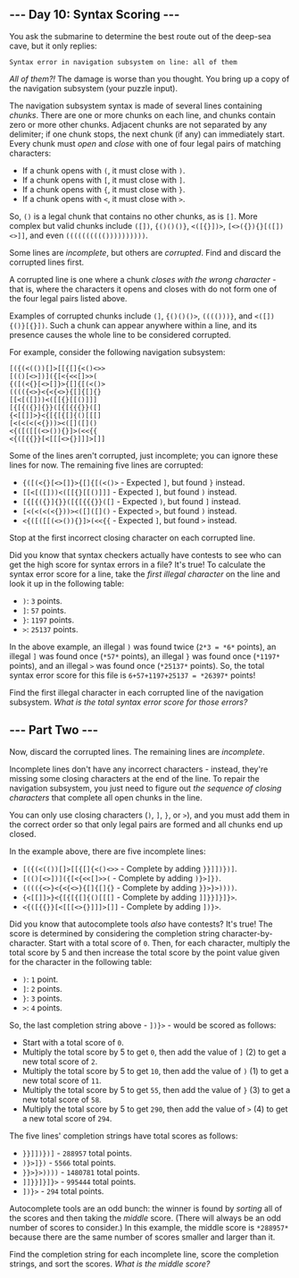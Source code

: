 ## --- Day 10: Syntax Scoring ---

You ask the submarine to determine the best route out of the deep-sea cave, but it only replies:


```
Syntax error in navigation subsystem on line: all of them
```

*All of them?!* The damage is worse than you thought. You bring up a copy of the navigation subsystem (your puzzle input).

The navigation subsystem syntax is made of several lines containing *chunks*. There are one or more chunks on each line, and chunks contain zero or more other chunks. Adjacent chunks are not separated by any delimiter; if one chunk stops, the next chunk (if any) can immediately start. Every chunk must *open* and *close* with one of four legal pairs of matching characters:

- If a chunk opens with `(`, it must close with `)`.
- If a chunk opens with `[`, it must close with `]`.
- If a chunk opens with `{`, it must close with `}`.
- If a chunk opens with `<`, it must close with `>`.

So, `()` is a legal chunk that contains no other chunks, as is `[]`. More complex but valid chunks include `([])`, `{()()()}`, `<([{}])>`, `[<>({}){}[([])<>]]`, and even `(((((((((())))))))))`.

Some lines are *incomplete*, but others are *corrupted*. Find and discard the corrupted lines first.

A corrupted line is one where a chunk *closes with the wrong character* - that is, where the characters it opens and closes with do not form one of the four legal pairs listed above.

Examples of corrupted chunks include `(]`, `{()()()>`, `(((()))}`, and `<([]){()}[{}])`. Such a chunk can appear anywhere within a line, and its presence causes the whole line to be considered corrupted.

For example, consider the following navigation subsystem:


```
[({(<(())[]>[[{[]{<()<>>
[(()[<>])]({[<{<<[]>>(
{([(<{}[<>[]}>{[]{[(<()>
(((({<>}<{<{<>}{[]{[]{}
[[<[([]))<([[{}[[()]]]
[{[{({}]{}}([{[{{{}}([]
{<[[]]>}<{[{[{[]{()[[[]
[<(<(<(<{}))><([]([]()
<{([([[(<>()){}]>(<<{{
<{([{{}}[<[[[<>{}]]]>[]]

```

Some of the lines aren't corrupted, just incomplete; you can ignore these lines for now. The remaining five lines are corrupted:

- `{([(<{}[<>[]}>{[]{[(<()>` - Expected `]`, but found `}` instead.
- `[[<[([]))<([[{}[[()]]]` - Expected `]`, but found `)` instead.
- `[{[{({}]{}}([{[{{{}}([]` - Expected `)`, but found `]` instead.
- `[<(<(<(<{}))><([]([]()` - Expected `>`, but found `)` instead.
- `<{([([[(<>()){}]>(<<{{` - Expected `]`, but found `>` instead.

Stop at the first incorrect closing character on each corrupted line.

Did you know that syntax checkers actually have contests to see who can get the high score for syntax errors in a file? It's true! To calculate the syntax error score for a line, take the *first illegal character* on the line and look it up in the following table:

- `)`: `3` points.
- `]`: `57` points.
- `}`: `1197` points.
- `>`: `25137` points.

In the above example, an illegal `)` was found twice (`2*3 = *6*` points), an illegal `]` was found once (`*57*` points), an illegal `}` was found once (`*1197*` points), and an illegal `>` was found once (`*25137*` points). So, the total syntax error score for this file is `6+57+1197+25137 = *26397*` points!

Find the first illegal character in each corrupted line of the navigation subsystem. *What is the total syntax error score for those errors?*

## --- Part Two ---

Now, discard the corrupted lines. The remaining lines are *incomplete*.

Incomplete lines don't have any incorrect characters - instead, they're missing some closing characters at the end of the line. To repair the navigation subsystem, you just need to figure out *the sequence of closing characters* that complete all open chunks in the line.

You can only use closing characters (`)`, `]`, `}`, or `>`), and you must add them in the correct order so that only legal pairs are formed and all chunks end up closed.

In the example above, there are five incomplete lines:

- `[({(<(())[]>[[{[]{<()<>>` - Complete by adding `}}]])})]`.
- `[(()[<>])]({[<{<<[]>>(` - Complete by adding `)}>]})`.
- `(((({<>}<{<{<>}{[]{[]{}` - Complete by adding `}}>}>))))`.
- `{<[[]]>}<{[{[{[]{()[[[]` - Complete by adding `]]}}]}]}>`.
- `<{([{{}}[<[[[<>{}]]]>[]]` - Complete by adding `])}>`.

Did you know that autocomplete tools *also* have contests? It's true! The score is determined by considering the completion string character-by-character. Start with a total score of `0`. Then, for each character, multiply the total score by 5 and then increase the total score by the point value given for the character in the following table:

- `)`: `1` point.
- `]`: `2` points.
- `}`: `3` points.
- `>`: `4` points.

So, the last completion string above - `])}>` - would be scored as follows:

- Start with a total score of `0`.
- Multiply the total score by 5 to get `0`, then add the value of `]` (2) to get a new total score of `2`.
- Multiply the total score by 5 to get `10`, then add the value of `)` (1) to get a new total score of `11`.
- Multiply the total score by 5 to get `55`, then add the value of `}` (3) to get a new total score of `58`.
- Multiply the total score by 5 to get `290`, then add the value of `>` (4) to get a new total score of `294`.

The five lines' completion strings have total scores as follows:

- `}}]])})]` - `288957` total points.
- `)}>]})` - `5566` total points.
- `}}>}>))))` - `1480781` total points.
- `]]}}]}]}>` - `995444` total points.
- `])}>` - `294` total points.

Autocomplete tools are an odd bunch: the winner is found by *sorting* all of the scores and then taking the *middle* score. (There will always be an odd number of scores to consider.) In this example, the middle score is `*288957*` because there are the same number of scores smaller and larger than it.

Find the completion string for each incomplete line, score the completion strings, and sort the scores. *What is the middle score?*

